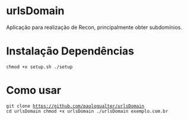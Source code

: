 # urlsDomain
Aplicação para realização de Recon, principalmente obter subdomínios. 

# Instalação Dependências
<code>chmod +x setup.sh
./setup</code>

# Como usar
<code>git clone https://github.com/paulogualter/urlsDomain
cd urlsDomain
chmod +x urlsDomain
./urlsDomain exemplo.com.br</code>

